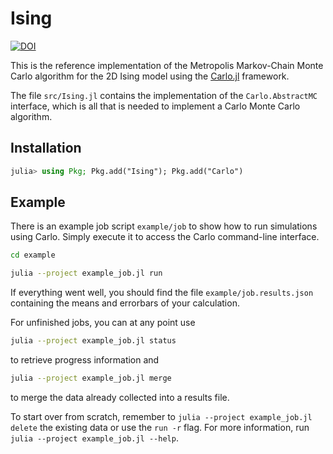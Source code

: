# Ising
[![DOI](https://zenodo.org/badge/558064408.svg)](https://zenodo.org/doi/10.5281/zenodo.12981007)


This is the reference implementation of the Metropolis Markov-Chain Monte Carlo algorithm for the 2D Ising model using the [Carlo.jl](https://github.com/lukas-weber/Carlo.jl) framework.

The file `src/Ising.jl` contains the implementation of the `Carlo.AbstractMC` interface, which is all that is needed to implement a Carlo Monte Carlo algorithm.

## Installation
```julia
julia> using Pkg; Pkg.add("Ising"); Pkg.add("Carlo")
```

## Example
There is an example job script `example/job` to show how to run simulations using Carlo. Simply execute it to access the Carlo command-line interface.

```bash
cd example

julia --project example_job.jl run
```

If everything went well, you should find the file `example/job.results.json` containing the means and errorbars of your calculation.

For unfinished jobs, you can at any point use

```bash
julia --project example_job.jl status
```

to retrieve progress information and 

```bash
julia --project example_job.jl merge
```

to merge the data already collected into a results file.

To start over from scratch, remember to `julia --project example_job.jl delete` the existing data or use the `run -r` flag. For more information, run `julia --project example_job.jl --help`.
